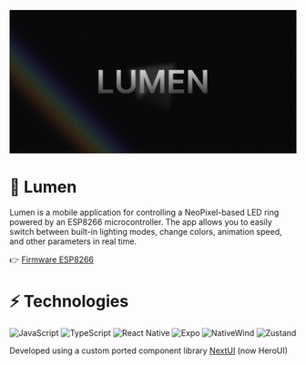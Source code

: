 ![banner](.github/assets/banner.png)

# 🌈 Lumen

Lumen is a mobile application for controlling a NeoPixel-based LED ring powered by an ESP8266 microcontroller. The app allows you to easily switch between built-in lighting modes, change colors, animation speed, and other parameters in real time.

👉 [Firmware ESP8266](https://github.com/Malberee/lumen-firmware)

# ⚡ Technologies

![JavaScript](https://img.shields.io/badge/JavaScript-F7DF1E?style=for-the-badge&logo=javascript&logoColor=black)
![TypeScript](https://img.shields.io/badge/TypeScript-007ACC?style=for-the-badge&logo=typescript&logoColor=white)
![React Native](https://img.shields.io/badge/React_Native-20232A?style=for-the-badge&logo=react&logoColor=61DAFB)
![Expo](https://img.shields.io/badge/Expo-1B1F23?style=for-the-badge&logo=expo&logoColor=white)
![NativeWind](https://img.shields.io/badge/NativeWind-38B2AC?style=for-the-badge&logo=tailwind-css&logoColor=white)
![Zustand](https://img.shields.io/badge/🐻%20Zustand-443e38?style=for-the-badge)

Developed using a custom ported component library [NextUI](https://github.com/Malberee/nextui-native) (now HeroUI)
